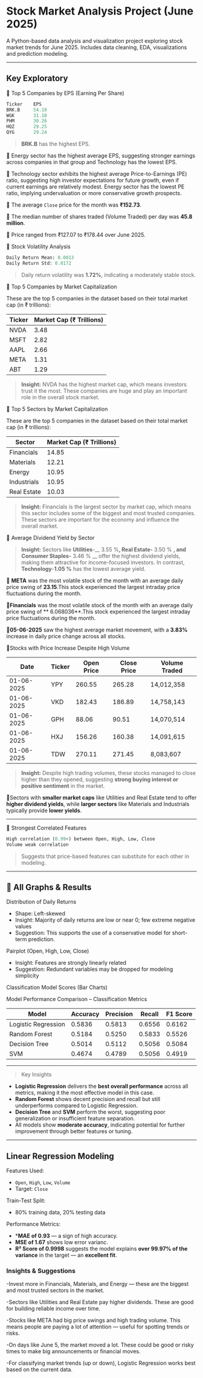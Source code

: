 # Stock Market Analysis Project (June 2025)
A Python-based data analysis and visualization project exploring stock market trends for June 2025. Includes data cleaning, EDA, visualizations and prediction modeling.

---

## Key Exploratory
🔹 Top 5 Companies by EPS (Earning Per Share)

```python
Ticker    EPS
BRK.B     54.10
WGK       31.10
PHM       30.26
HQZ       29.25
QYG       29.24
```

> **BRK.B** has the highest EPS.


🔹 Energy sector has the highest average EPS, suggesting stronger earnings across companies in that group and Technology has the lowest EPS.

🔹 Technology sector exhibits the highest average Price-to-Earnings (PE) ratio, suggesting high investor expectations for future growth, even if current earnings are            relatively modest. Energy sector has the lowest PE ratio, implying undervaluation or more conservative growth prospects.

🔹 The average `Close` price for the month was **₹152.73**. 

🔹 The median number of shares traded (Volume Traded) per day was **45.8 million**. 

🔹 Price ranged from ₹127.07 to ₹178.44 over June 2025.


🔹 Stock Volatility Analysis

```python
Daily Return Mean: 0.0013
Daily Return Std: 0.0172
```

> Daily return volatility was **1.72%**, indicating a moderately stable stock.

🔹 Top 5 Companies by Market Capitalization

These are the top 5 companies in the dataset based on their total market cap (in ₹ trillions):

| Ticker | Market Cap (₹ Trillions) |
|--------|---------------------------|
| NVDA   | 3.48                      |
| MSFT   | 2.82                      |
| AAPL   | 2.66                      |
| META   | 1.31                      |
| ABT    | 1.29                      |

>  **Insight:** NVDA has the highest market cap, which means investors trust it the most. These companies are huge and play an important role in the overall stock market.

 🔹 Top 5 Sectors by Market Capitalization

These are the top 5 companies in the dataset based on their total market cap (in ₹ trillions):


| Sector       | Market Cap (₹ Trillions) |
|--------------|---------------------------|
| Financials   | 14.85                     |
| Materials    | 12.21                     |
| Energy       | 10.95                     |
| Industrials  | 10.95                     |
| Real Estate  | 10.03                     |

>  **Insight:** Financials is the largest sector by market cap, which means this sector includes some of the biggest and most trusted companies. These sectors are important for the economy and influence the overall market.


🔹 Average Dividend Yield by Sector
>  **Insight:** Sectors like **Utilities**-__ 3.55 %__, **Real Estate**-__ 3.50 % __, and **Consumer Staples**-__ 3.46 % __ offer the highest dividend yields, making them attractive for income-focused investors. In contrast, **Technology**-__1.05 %__ has the lowest average yield.

🔹 **META** was the most volatile stock of the month with an average daily price swing of **23.15**.This stock experienced the largest intraday price fluctuations during the month.

🔹**Financials** was the most volatile stock of the month with an average daily price swing of ** 6.068036**.This stock experienced the largest intraday price fluctuations during the month.

🔹**05-06-2025** saw the highest average market movement, with a **3.83%** increase in daily price change across all stocks.

🔹Stocks with Price Increase Despite High Volume

| Date       | Ticker | Open Price | Close Price | Volume Traded |
|------------|--------|------------|-------------|----------------|
| 01-06-2025 | YPY    | 260.55     | 265.28      | 14,012,358     |
| 01-06-2025 | VKD    | 182.43     | 186.89      | 14,758,143     |
| 01-06-2025 | GPH    | 88.06      | 90.51       | 14,070,514     |
| 01-06-2025 | HXJ    | 156.26     | 160.38      | 14,091,615     |
| 01-06-2025 | TDW    | 270.11     | 271.45      | 8,083,607      |

>  **Insight:** Despite high trading volumes, these stocks managed to close higher than they opened, suggesting **strong buying interest or positive sentiment** in the market.

🔹Sectors with **smaller market caps** like Utilities and Real Estate tend to offer **higher dividend yields**, while **larger sectors** like Materials and Industrials typically provide **lower yields**.



---


🔹 Strongest Correlated Features

```python
High correlation (0.99+) between Open, High, Low, Close
Volume weak correlation
```

> Suggests that price-based features can substitute for each other in modeling.

---

## 🔹 All Graphs & Results 

 Distribution of Daily Returns

   * Shape: Left-skewed
   * Insight: Majority of daily returns are low or near 0; few extreme negative values
   * Suggestion: This supports the use of a conservative model for short-term prediction.
     
 Pairplot (Open, High, Low, Close)

   * Insight: Features are strongly linearly related
   * Suggestion: Redundant variables may be dropped for modeling simplicity


 Classification Model Scores (Bar Charts)

 Model Performance Comparison – Classification Metrics

| Model                | Accuracy | Precision | Recall | F1 Score |
|---------------------|----------|-----------|--------|----------|
| Logistic Regression | 0.5836   | 0.5813    | 0.6556 | 0.6162   |
| Random Forest       | 0.5184   | 0.5250    | 0.5833 | 0.5526   |
| Decision Tree       | 0.5014   | 0.5112    | 0.5056 | 0.5084   |
| SVM                 | 0.4674   | 0.4789    | 0.5056 | 0.4919   |

---
>  Key Insights
- **Logistic Regression** delivers the **best overall performance** across all metrics, making it the most effective model in this case.
- **Random Forest** shows decent precision and recall but still underperforms compared to Logistic Regression.
- **Decision Tree** and **SVM** perform the worst, suggesting poor generalization or insufficient feature separation.
- All models show **moderate accuracy**, indicating potential for further improvement through better features or tuning.
  
---

##  Linear Regression Modeling

 Features Used:

* `Open`, `High`, `Low`, `Volume`
* Target: `Close`

 Train-Test Split:

* 80% training data, 20% testing data

 Performance Metrics:

- ***MAE of 0.93** — a sign of high accuracy.
- **MSE of 1.67** shows low error varianc.
- **R² Score of 0.9998** suggests the model explains **over 99.97% of the variance** in the target — an **excellent fit**.


###  Insights & Suggestions 

-Invest more in Financials, Materials, and Energy — these are the biggest and most trusted sectors in the market.

-Sectors like Utilities and Real Estate pay higher dividends. These are good for building reliable income over time.

-Stocks like META had big price swings and high trading volume. This means people are paying a lot of attention — useful for spotting trends or risks.

-On days like June 5, the market moved a lot. These could be good or risky times to make big announcements or financial moves.

-For classifying market trends (up or down), Logistic Regression works best based on the current data.

